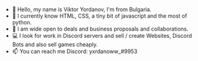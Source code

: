 - 👋 Hello, my name is Viktor Yordanov, I'm from Bulgaria.
- 🌱 I currently know HTML, CSS, a tiny bit of javascript and the most of python.
- 💞️ I am wide open to deals and business proposals and collaborations. 
- 💻 I look for work in Discord servers and sell / create Websites, Discord Bots and also sell games cheaply.
- 📫 You can reach me Discord: yxrdanoww_#9953

<!---
viktor075/viktor075 is a ✨ special ✨ repository because its `README.md` (this file) appears on your GitHub profile.
You can click the Preview link to take a look at your changes.
--->
